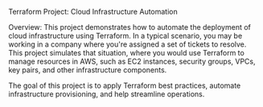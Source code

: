 Terraform Project: Cloud Infrastructure Automation

Overview:
This project demonstrates how to automate the deployment of cloud infrastructure using Terraform. In a typical scenario,
you may be working in a company where you're assigned a set of tickets to resolve. This project simulates that situation, where you would 
use Terraform to manage resources in AWS, such as EC2 instances, security groups, VPCs, key pairs, and other infrastructure components.

The goal of this project is to apply Terraform best practices, automate infrastructure provisioning, and help
streamline operations.
